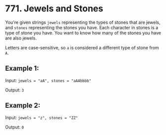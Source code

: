 # 771. Jewels and Stones

You're given strings `jewels` representing the types of stones that are jewels, and `stones` representing the stones you have. Each character in stones is a type of stone you have. You want to know how many of the stones you have are also jewels.

Letters are case-sensitive, so `a` is considered a different type of stone from `A`.

## Example 1:

Input: `jewels = "aA", stones = "aAAbbbb"`

Output: `3`


## Example 2:

Input: `jewels = "z", stones = "ZZ"`

Output: `0`